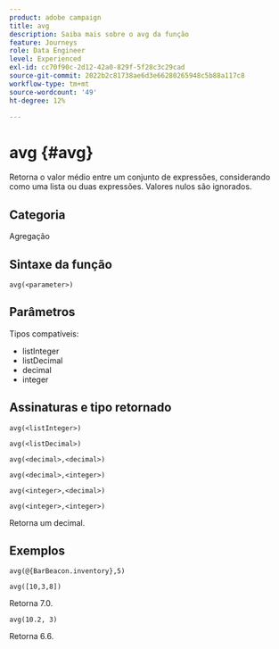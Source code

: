 ```yaml
---
product: adobe campaign
title: avg
description: Saiba mais sobre o avg da função
feature: Journeys
role: Data Engineer
level: Experienced
exl-id: cc70f90c-2d12-42a0-829f-5f28c3c29cad
source-git-commit: 2022b2c81738ae6d3e66280265948c5b88a117c8
workflow-type: tm+mt
source-wordcount: '49'
ht-degree: 12%

---
```


# avg {#avg}

Retorna o valor médio entre um conjunto de expressões, considerando como uma lista ou duas expressões. Valores nulos são ignorados.


## Categoria

Agregação

## Sintaxe da função

`avg(<parameter>)`

## Parâmetros

Tipos compatíveis:

* listInteger
* listDecimal
* decimal
* integer

## Assinaturas e tipo retornado

`avg(<listInteger>)`

`avg(<listDecimal>)`

`avg(<decimal>,<decimal>)`

`avg(<decimal>,<integer>)`

`avg(<integer>,<decimal>)`

`avg(<integer>,<integer>)`

Retorna um decimal.

## Exemplos

`avg(@{BarBeacon.inventory},5)`

`avg([10,3,8])`

Retorna 7.0.

`avg(10.2, 3)`

Retorna 6.6.
